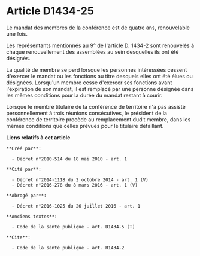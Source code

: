 # Article D1434-25

Le mandat des membres de la conférence est de quatre ans, renouvelable une fois. 

Les représentants mentionnés au 9° de l'article D. 1434-2 sont renouvelés à chaque renouvellement des assemblées au sein
desquelles ils ont été désignés. 

La qualité de membre se perd lorsque les personnes intéressées cessent d'exercer le mandat ou les fonctions au titre desquels
elles ont été élues ou désignées. Lorsqu'un membre cesse d'exercer ses fonctions avant l'expiration de son mandat, il est
remplacé par une personne désignée dans les mêmes conditions pour la durée du mandat restant à courir. 

Lorsque le membre titulaire de la conférence de territoire n'a pas assisté personnellement à trois réunions consécutives, le
président de la conférence de territoire procède au remplacement dudit membre, dans les mêmes conditions que celles prévues
pour le titulaire défaillant.

**Liens relatifs à cet article**

	**Créé par**:

	  - Décret n°2010-514 du 18 mai 2010 - art. 1

	**Cité par**:

	  - Décret n°2014-1118 du 2 octobre 2014 - art. 1 (V)
	  - Décret n°2016-278 du 8 mars 2016 - art. 1 (V)

	**Abrogé par**:

	  - Décret n°2016-1025 du 26 juillet 2016 - art. 1

	**Anciens textes**:

	  - Code de la santé publique - art. D1434-5 (T)

	**Cite**:

	  - Code de la santé publique - art. R1434-2
